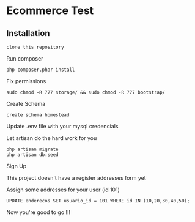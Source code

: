 # Ecommerce Test

Installation
-----------

```
clone this repository
```
Run composer
```
php composer.phar install
```
Fix permissions
```
sudo chmod -R 777 storage/ && sudo chmod -R 777 bootstrap/
```
Create Schema
```
create schema homestead
```
Update .env file with your mysql credencials


Let artisan do the hard work for you
```
php artisan migrate
php artisan db:seed
```
Sign Up

This project doesn't have a register addresses form yet

Assign some addresses for your user (id 101)
```
UPDATE enderecos SET usuario_id = 101 WHERE id IN (10,20,30,40,50);
```
Now you're good to go !!!

